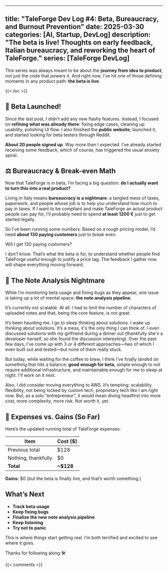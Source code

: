 
---
title: "TaleForge Dev Log #4: Beta, Bureaucracy, and Burnout Prevention"
date: 2025-03-30
categories: [AI, Startup, DevLog]
description: "The beta is live! Thoughts on early feedback, Italian bureaucracy, and reworking the heart of TaleForge."
series: [TaleForge DevLog]
---

This series was always meant to be about the **journey from idea to product**, not just the code that powers it. And right now, I’ve hit one of those defining moments in any product path: **the beta is live**.

{{< toc >}}

## 🚀 Beta Launched!

Since the last post, I didn’t add any new flashy features. Instead, I focused on **refining what was already there**: fixing edge cases, cleaning up usability, polishing UI flow. I also finished the **public website**, launched it, and started looking for beta testers through Reddit.

**About 20 people signed up**. Way more than I expected. I’ve already started receiving some feedback, which of course, has triggered the usual anxiety spiral.

## ⚖️ Bureaucracy & Break-even Math

Now that TaleForge is in beta, I’m facing a big question: **do I actually want to turn this into a real product?**

Living in Italy means **bureaucracy is a nightmare**: a tangled mess of taxes, paperwork, and people whose job is to help you understand how much to pay in taxes. If I want to be compliant and make TaleForge an actual product people can pay for, I’ll probably need to spend **at least 1200 €** just to get started legally.

So I’ve been running some numbers. Based on a rough pricing model, I’d need **about 130 paying customers** just to break even.

Will I get 130 paying customers?

I don’t know. That’s what the beta is for, to understand whether people find TaleForge useful enough to justify a price tag. The feedback I gather now will shape everything moving forward.

## 🧠 The Note Analysis Nightmare

While I’m monitoring beta usage and fixing bugs as they appear, one issue is taking up a *lot* of mental space: **the note analysis pipeline**.

It’s currently not scalable. At all. I had to limit the number of characters of uploaded notes and that, being the core feature, is not great.

It’s been haunting me. I go to sleep thinking about solutions. I wake up thinking about solutions. It’s a mess, it's the only thing I can think of. I even discussed solutions with my girlfriend during a dinner out (thankfully she's a developer herself, so she found the discussion interesting). Over the past few days, I’ve come up with 3 or 4 different approaches—two of which I even built out and tested—but none of them really stuck.

But today, while waiting for the coffee to brew, I think I’ve finally landed on something that hits a balance: **good enough for beta**, simple enough to not require additional infrastructure, and maintainable enough for me to sleep at night. I'll work on it next.

Also, I did consider moving everything to AWS. It’s tempting: scalability, flexibility, not being locked by custom tech, proprietary tech like I am right now. But, as a solo “entrepreneur”, it would mean diving headfirst into more cost, more complexity, more risk. Not worth it, yet.

## 💸 Expenses vs. Gains (So Far)

Here’s the updated running total of TaleForge expenses:

| Item                      | Cost ($)     |
|---------------------------|----------------|
| Previous total              | $128          |
| Nothing, thankfully         | $0         |
| **Total**                 | **~$128**   |

**Gains:** $0 (but the beta is finally live, and that’s worth something.)

## What’s Next

- **Track beta usage**
- **Keep fixing bugs**
- **Finalize the new note analysis pipeline**
- **Keep listening**
- **Try not to panic**

This is where things start getting real. I’m both terrified and excited to see where it goes.

Thanks for following along 🛠️

{{< comments >}}

